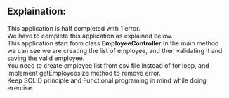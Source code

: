<h2>Explaination:</h2> This application is half completed with 1 error.
            <br>We have to complete this application as explained below.
<br> This application start from class <b>EmployeeController</b>
In the main method we can see we are creating the list of employee, and then validating it and saving the valid employee.
<br>
You need to create employee list from csv file instead of for loop, and implement getEmployeesize method to remove error.
<br>Keep SOLID principle and Functional programing in mind while doing exercise.